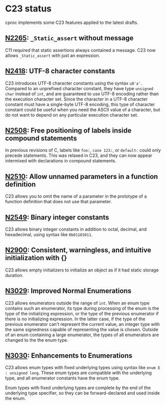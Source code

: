 # C23 status

cproc implements some C23 features applied to the latest drafts.

## [N2265]: `_Static_assert` without message

C11 required that static assertions always contained a message. C23
now allows `_Static_assert` with just an expression.

## [N2418]: UTF-8 character constants

C23 introduces UTF-8 character constants using the syntax `u8'a'`.
Compared to an unprefixed character constant, they have type `unsigned
char` instead of `int`, and are guaranteed to use UTF-8 encoding
rather than the execution character set. Since the character in a
UTF-8 character constant must have a single-byte UTF-8 encoding,
this type of character constant could be useful when you need the
ASCII value of a character, but do not want to depend on any
particular execution character set.

## [N2508]: Free positioning of labels inside compound statements

In previous revisions of C, labels like `foo:`, `case 123:`, or
`default:` could only precede statements. This was relaxed in C23,
and they can now appear intermixed with declarations in compound
statements.

## [N2510]: Allow unnamed parameters in a function definition

C23 allows you to omit the name of a parameter in the prototype of
a function definition that does not use that parameter.

## [N2549]: Binary integer constants

C23 allows binary integer constants in addition to octal, decimal,
and hexadecimal, using syntax like `0b01101011`.

## [N2900]: Consistent, warningless, and intuitive initialization with {}

C23 allows empty initializers to initialize an object as if it had
static storage duration.

## [N3029]: Improved Normal Enumerations

C23 allows enumerators outside the range of `int`. When an enum
type contains such an enumerator, its type during processing of the
enum is the type of the initializing expression, or the type of the
previous enumerator if there is no initializing expression. In the
latter case, if the type of the previous enumerator can't represent
the current value, an integer type with the same signedness capable
of representing the value is chosen. Outside of an enum containing
a large enumerator, the types of all enumerators are changed to the
the enum type.

## [N3030]: Enhancements to Enumerations

C23 allows enum types with fixed underlying types using syntax like
`enum E : unsigned long`. These enum types are compatible with the
underlying type, and all enumerator constants have the enum type.

Enum types with fixed underlying types are complete by the end of
the underlying type specifier, so they can be forward-declared and
used inside the enum.

[N2265]: https://www.open-std.org/jtc1/sc22/wg14/www/docs/n2265.pdf
[N2418]: https://www.open-std.org/jtc1/sc22/wg14/www/docs/n2418.pdf
[N2508]: https://www.open-std.org/jtc1/sc22/wg14/www/docs/n2508.pdf
[N2510]: https://www.open-std.org/jtc1/sc22/wg14/www/docs/n2510.pdf
[N2549]: https://www.open-std.org/jtc1/sc22/wg14/www/docs/n2549.pdf
[N2900]: https://www.open-std.org/jtc1/sc22/wg14/www/docs/n2900.htm
[N3029]: https://www.open-std.org/jtc1/sc22/wg14/www/docs/n3029.htm
[N3030]: https://www.open-std.org/jtc1/sc22/wg14/www/docs/n3030.htm
